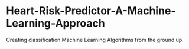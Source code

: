 # Heart-Risk-Predictor-A-Machine-Learning-Approach
Creating classification Machine Learning Algorithms from the ground up.
